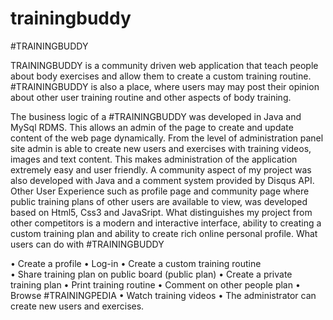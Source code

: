 trainingbuddy
=============

#TRAININGBUDDY

TRAININGBUDDY is a community driven web application that teach people about body exercises and allow them to create a custom training routine. #TRAININGBUDDY  is also a place, where users may may post their opinion about other user training routine and other aspects of body training. 

The business logic of a #TRAININGBUDDY was developed in Java and MySql RDMS. This allows an admin of the page to create and update content of the web page dynamically. From the level of administration panel site admin is able to create new users and exercises with training videos, images and text content.  This makes administration of the application extremely easy and user friendly.
A community aspect of my project was also developed with Java and a comment system provided by Disqus API. Other User Experience such as profile page and community page where public training plans of other users are available to view, was developed based on Html5, Css3 and JavaSript. 
What distinguishes my project from other competitors is a modern and interactive interface, ability to creating a custom training plan and ability to create rich online personal profile. 
What users can do with #TRAININGBUDDY

•	Create a profile 
•	Log-in 
•	Create a custom training routine  
•	Share training plan on public board (public plan)
•	Create a private training plan 
•	Print training routine
•	Comment on other people plan 
•	Browse #TRAININGPEDIA 
•	Watch training videos 
•	The administrator can create new users and exercises. 

